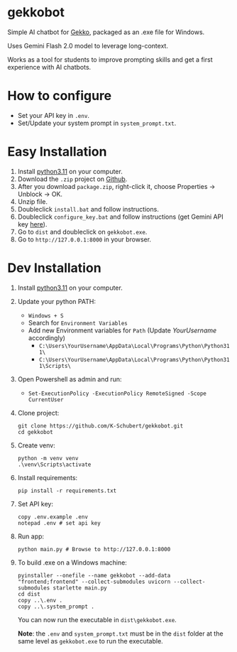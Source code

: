 # gekkobot
Simple AI chatbot for [Gekko](https://www.betterdays.ngo), packaged as an .exe file for Windows.

Uses Gemini Flash 2.0 model to leverage long-context.

Works as a tool for students to improve prompting skills and get a first experience with AI chatbots.

# How to configure
- Set your API key in `.env`.
- Set/Update your system prompt in `system_prompt.txt`.

# Easy Installation
1. Install [python3.11](https://www.python.org/downloads/release/python-3110/) on your computer.
2. Download the `.zip` project on [Github](https://github.com/k-schubert/gekkobot).
3. After you download `package.zip`, right-click it, choose Properties → Unblock → OK.
4. Unzip file.
5. Doubleclick `install.bat` and follow instructions.
6. Doubleclick `configure_key.bat` and follow instructions (get Gemini API key [here](https://ai.google.dev/gemini-api/docs/api-key)).
7. Go to `dist` and doubleclick on `gekkobot.exe`.
8. Go to `http://127.0.0.1:8000` in your browser.

# Dev Installation
1. Install [python3.11](https://www.python.org/downloads/release/python-3110/) on your computer.
2. Update your python PATH:
    - `Windows + S`
    - Search for `Environment Variables`
    - Add new Environment variables for `Path` (Update *YourUsername* accordingly)
        - `C:\Users\YourUsername\AppData\Local\Programs\Python\Python311\`
        - `C:\Users\YourUsername\AppData\Local\Programs\Python\Python311\Scripts\`
3. Open Powershell as admin and run:
    - `Set-ExecutionPolicy -ExecutionPolicy RemoteSigned -Scope CurrentUser`
4. Clone project:
    ```
    git clone https://github.com/K-Schubert/gekkobot.git
    cd gekkobot
    ````
5. Create venv:
    ```
    python -m venv venv
    .\venv\Scripts\activate
    ```
6. Install requirements:
    ```
    pip install -r requirements.txt
    ```
7. Set API key:
    ```
    copy .env.example .env
    notepad .env # set api key
    ```
8. Run app:
    ```
    python main.py # Browse to http://127.0.0.1:8000
    ```
9. To build .exe on a Windows machine:
    ```
    pyinstaller --onefile --name gekkobot --add-data "frontend;frontend" --collect-submodules uvicorn --collect-submodules starlette main.py
    cd dist
    copy ..\.env .
    copy ..\.system_prompt .
    ```
    You can now run the executable in `dist\gekkobot.exe`.

    **Note**: the `.env` and `system_prompt.txt` must be in the `dist` folder at the same level as `gekkobot.exe` to run the executable.
